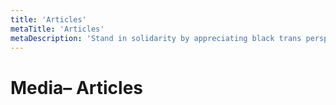 ```yaml
---
title: 'Articles'
metaTitle: 'Articles'
metaDescription: 'Stand in solidarity by appreciating black trans perspectives.'
---
```


# Media– Articles